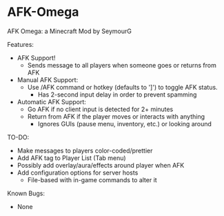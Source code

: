 # AFK-Omega
AFK Omega: a Minecraft Mod by SeymourG

Features:
- AFK Support!
  - Sends message to all players when someone goes or returns from AFK
- Manual AFK Support:
  - Use /AFK command or hotkey (defaults to '\]') to toggle AFK status.
    - Has 2-second input delay in order to prevent spamming
- Automatic AFK Support:
  - Go AFK if no client input is detected for 2+ minutes
  - Return from AFK if the player moves or interacts with anything
    - Ignores GUIs (pause menu, inventory, etc.) or looking around

TO-DO:
- Make messages to players color-coded/prettier
- Add AFK tag to Player List (Tab menu)
- Possibly add overlay/aura/effects around player when AFK
- Add configuration options for server hosts
  - File-based with in-game commands to alter it

Known Bugs:
- None
